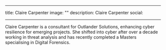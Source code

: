 
---
title: Claire Carpenter
image: ""
description: Claire Carpenter
social:

---

Claire Carpenter is a consultant for Outlander Solutions, enhancing cyber resilience for emerging projects. She shifted into cyber after over a decade working in threat analysis and has recently completed a Masters specialising in Digital Forensics.